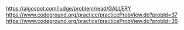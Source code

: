 https://algospot.com/judge/problem/read/GALLERY
https://www.codeground.org/practice/practiceProbView.do?probId=37
https://www.codeground.org/practice/practiceProbView.do?probId=36
